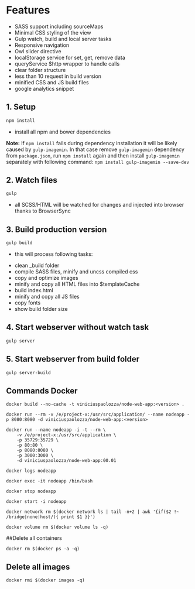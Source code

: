 
# Features
* SASS support including sourceMaps
* Minimal CSS styling of the view
* Gulp watch, build and local server tasks
* Responsive navigation
* Owl slider directive
* localStorage service for set, get, remove data
* queryService $http wrapper to handle calls
* clear folder structure
* less than 10 request in build version
* minified CSS and JS build files
* google analytics snippet

## 1. Setup
```bash
npm install
```
- install all npm and bower dependencies

**Note:** If `npm install` fails during dependency installation it will be likely caused by `gulp-imagemin`. In that case remove `gulp-imagemin` dependency from `package.json`, run `npm install` again and then install `gulp-imagemin` separately with following command: `npm install gulp-imagemin --save-dev`

## 2. Watch files
```bash
gulp
```
- all SCSS/HTML will be watched for changes and injected into browser thanks to BrowserSync

## 3. Build production version
```bash
gulp build
```
- this will process following tasks:
* clean _build folder
* compile SASS files, minify and uncss compiled css
* copy and optimize images
* minify and copy all HTML files into $templateCache
* build index.html
* minify and copy all JS files
* copy fonts
* show build folder size

## 4. Start webserver without watch task
```bash
gulp server
```

## 5. Start webserver from build folder
```bash
gulp server-build
```

## Commands Docker 

```
docker build --no-cache -t viniciuspaolozza/node-web-app:<version> .
```

```
docker run --rm -v /e/project-x:/usr/src/application/ --name nodeapp -p 8080:8080 -d viniciuspaolozza/node-web-app:<version>
```

```
docker run --name nodeapp -i -t --rm \
    -v /e/project-x:/usr/src/application \
    -p 35729:35729 \
    -p 80:80 \
    -p 8080:8080 \
    -p 3000:3000 \
    -d viniciuspaolozza/node-web-app:00.01
```

```
docker logs nodeapp
```

```
docker exec -it nodeapp /bin/bash
```

```
docker stop nodeapp
```

```
docker start -i nodeapp
```

```
docker network rm $(docker network ls | tail -n+2 | awk '{if($2 !~ /bridge|none|host/){ print $1 }}')
```

```
docker volume rm $(docker volume ls -q)
```

##Delete all containers
```
docker rm $(docker ps -a -q)
```

## Delete all images
```
docker rmi $(docker images -q)
```

